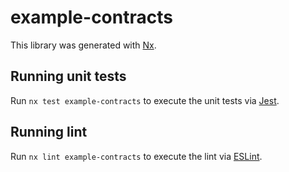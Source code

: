 # example-contracts

This library was generated with [Nx](https://nx.dev).

## Running unit tests

Run `nx test example-contracts` to execute the unit tests via [Jest](https://jestjs.io).

## Running lint

Run `nx lint example-contracts` to execute the lint via [ESLint](https://eslint.org/).

